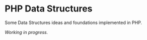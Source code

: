 # PHP Data Structures

Some Data Structures ideas and foundations implemented in PHP.

_Working in progress._
